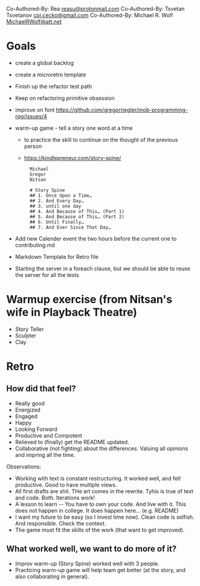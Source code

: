 Co-Authored-By: Rea <reasu@protonmail.com>
Co-Authored-By: Tsvetan Tsvetanov <cpi.cecko@gmail.com>
Co-Authored-By: Michael R. Wolf <MichaelRWolf@att.net>

# Goals
- create a global backlog
- create a microretro template
- Finish up the refactor test path
- Keep on refactoring primitive obsession
- improve on font https://github.com/gregorriegler/mob-programming-rpg/issues/4



- warm-up game - tell a story one word at a time
    - to practice the skill to continue on the thought of the previous person
    - https://kindlepreneur.com/story-spine/

            Michael
            Gregor
            Nitsan

            # Story Spine
            ## 1. Once Upon a Time…
            ## 2. And Every Day…
            ## 3. until one day
            ## 4. And Because of This… (Part 1)
            ## 5. And Because of This… (Part 2)
            ## 6. Until Finally…
            ## 7. And Ever Since That Day…
- Add new Calender event the two hours before the current one to contributing.md
- Markdown Template for Retro file
- Starting the server in a foreach clause, but we should be able to reuse the server for all the tests


# Warmup exercise (from Nitsan's wife in Playback Theatre)
- Story Teller
- Sculpter
- Clay


# Retro

## How did that feel?
- Really good
- Energized
- Engaged
- Happy
- Looking Forward
- Productive and Compotent
- Relieved to (finally) get the README updated.
- Collaborative (not fighting) about the differences.  Valuing all opinions and impring all the time.

Observations:
- Working with text is constant restructuring.  It worked well, and felt productive.  Good to have multiple views.
- All first drafts are shit.  THe art comes in the rewrite.  Tyhis is true of text and code.  Both.  Iterations work!
- A lesson to learn -- You have to own your code.  And live with it.  This does not happen in college.  It does happen here... (e.g. README)
- I want my future to be easy (so I invest time now).  Clean code is selfish.  And responsible.  Check the context.
- The game must fit the skills of the work (that want to get improved).


## What worked well, we want to do more of it?

- Improv warm-up (Story Spine) worked well with 3 people.
- Practicing warm-up game will help team get better (at the story, and also collaborating in general).
